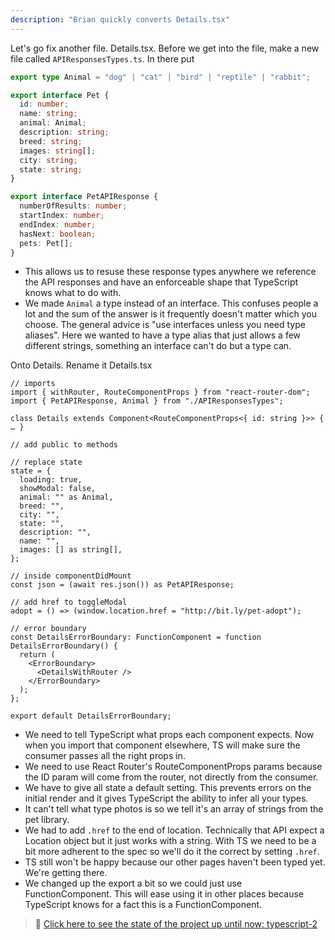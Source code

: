 ```yaml
---
description: "Brian quickly converts Details.tsx"
---
```


Let's go fix another file. Details.tsx. Before we get into the file, make a new file called `APIResponsesTypes.ts`. In there put

```typescript
export type Animal = "dog" | "cat" | "bird" | "reptile" | "rabbit";

export interface Pet {
  id: number;
  name: string;
  animal: Animal;
  description: string;
  breed: string;
  images: string[];
  city: string;
  state: string;
}

export interface PetAPIResponse {
  numberOfResults: number;
  startIndex: number;
  endIndex: number;
  hasNext: boolean;
  pets: Pet[];
}
```

- This allows us to resuse these response types anywhere we reference the API responses and have an enforceable shape that TypeScript knows what to do with.
- We made `Animal` a type instead of an interface. This confuses people a lot and the sum of the answer is it frequently doesn't matter which you choose. The general advice is "use interfaces unless you need type aliases". Here we wanted to have a type alias that just allows a few different strings, something an interface can't do but a type can.

Onto Details. Rename it Details.tsx

```tsx
// imports
import { withRouter, RouteComponentProps } from "react-router-dom";
import { PetAPIResponse, Animal } from "./APIResponsesTypes";

class Details extends Component<RouteComponentProps<{ id: string }>> { … }

// add public to methods

// replace state
state = {
  loading: true,
  showModal: false,
  animal: "" as Animal,
  breed: "",
  city: "",
  state: "",
  description: "",
  name: "",
  images: [] as string[],
};

// inside componentDidMount
const json = (await res.json()) as PetAPIResponse;

// add href to toggleModal
adopt = () => (window.location.href = "http://bit.ly/pet-adopt");

// error boundary
const DetailsErrorBoundary: FunctionComponent = function DetailsErrorBoundary() {
  return (
    <ErrorBoundary>
      <DetailsWithRouter />
    </ErrorBoundary>
  );
};

export default DetailsErrorBoundary;
```

- We need to tell TypeScript what props each component expects. Now when you import that component elsewhere, TS will make sure the consumer passes all the right props in.
- We need to use React Router's RouteComponentProps params because the ID param will come from the router, not directly from the consumer.
- We have to give all state a default setting. This prevents errors on the initial render and it gives TypeScript the ability to infer all your types.
- It can't tell what type photos is so we tell it's an array of strings from the pet library.
- We had to add `.href` to the end of location. Technically that API expect a Location object but it just works with a string. With TS we need to be a bit more adherent to the spec so we'll do it the correct by setting `.href`.
- TS still won't be happy because our other pages haven't been typed yet. We're getting there.
- We changed up the export a bit so we could just use FunctionComponent. This will ease using it in other places because TypeScript knows for a fact this is a FunctionComponent.

> 🏁 [Click here to see the state of the project up until now: typescript-2][step]

[step]: https://github.com/btholt/citr-v6-project/tree/master/typescript-2
